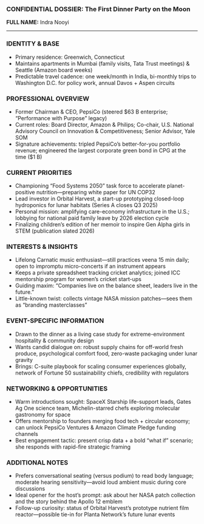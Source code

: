 ### CONFIDENTIAL DOSSIER: The First Dinner Party on the Moon

**FULL NAME:** Indra Nooyi

---
### IDENTITY & BASE
- Primary residence: Greenwich, Connecticut  
- Maintains apartments in Mumbai (family visits, Tata Trust meetings) & Seattle (Amazon board weeks)
- Predictable travel cadence: one week/month in India, bi-monthly trips to Washington D.C. for policy work, annual Davos + Aspen circuits

### PROFESSIONAL OVERVIEW
- Former Chairman & CEO, PepsiCo (steered $63 B enterprise; “Performance with Purpose” legacy)
- Current roles: Board Director, Amazon & Philips; Co-chair, U.S. National Advisory Council on Innovation & Competitiveness; Senior Advisor, Yale SOM
- Signature achievements: tripled PepsiCo’s better-for-you portfolio revenue; engineered the largest corporate green bond in CPG at the time ($1 B)

### CURRENT PRIORITIES
- Championing “Food Systems 2050” task force to accelerate planet-positive nutrition—preparing white paper for UN COP32
- Lead investor in Orbital Harvest, a start-up prototyping closed-loop hydroponics for lunar habitats (Series A closes Q3 2025)
- Personal mission: amplifying care-economy infrastructure in the U.S.; lobbying for national paid family leave by 2026 election cycle
- Finalizing children’s edition of her memoir to inspire Gen Alpha girls in STEM (publication slated 2026)

### INTERESTS & INSIGHTS
- Lifelong Carnatic music enthusiast—still practices veena 15 min daily; open to impromptu micro-concerts if an instrument appears
- Keeps a private spreadsheet tracking cricket analytics; joined ICC mentorship program for women’s cricket start-ups
- Guiding maxim: “Companies live on the balance sheet, leaders live in the future.”
- Little-known twist: collects vintage NASA mission patches—sees them as “branding masterclasses”

### EVENT-SPECIFIC INFORMATION
- Drawn to the dinner as a living case study for extreme-environment hospitality & community design
- Wants candid dialogue on: robust supply chains for off-world fresh produce, psychological comfort food, zero-waste packaging under lunar gravity
- Brings: C-suite playbook for scaling consumer experiences globally, network of Fortune 50 sustainability chiefs, credibility with regulators

### NETWORKING & OPPORTUNITIES
- Warm introductions sought: SpaceX Starship life-support leads, Gates Ag One science team, Michelin-starred chefs exploring molecular gastronomy for space
- Offers mentorship to founders merging food tech + circular economy; can unlock PepsiCo Ventures & Amazon Climate Pledge funding channels
- Best engagement tactic: present crisp data + a bold “what if” scenario; she responds with rapid-fire strategic framing

### ADDITIONAL NOTES
- Prefers conversational seating (versus podium) to read body language; moderate hearing sensitivity—avoid loud ambient music during core discussions
- Ideal opener for the host’s prompt: ask about her NASA patch collection and the story behind the Apollo 12 emblem
- Follow-up curiosity: status of Orbital Harvest’s prototype nutrient film reactor—possible tie-in for Planta Network’s future lunar events